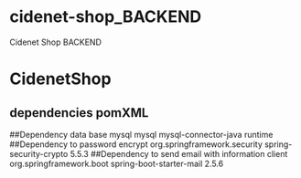 # cidenet-shop_BACKEND
Cidenet Shop BACKEND 
# CidenetShop

## dependencies pomXML
  ##Dependency data base mysql
		 <dependency>
			<groupId>mysql</groupId>
			<artifactId>mysql-connector-java</artifactId>
			<scope>runtime</scope>
		</dependency>
	##Dependency to password encrypt
    <dependency>
    		<groupId>org.springframework.security</groupId>
    		<artifactId>spring-security-crypto</artifactId>
    		<version>5.5.3</version>
		</dependency>
   ##Dependency to send email with information client
        <dependency>
		    <groupId>org.springframework.boot</groupId>
		    <artifactId>spring-boot-starter-mail</artifactId>
		    <version>2.5.6</version>
		</dependency>

